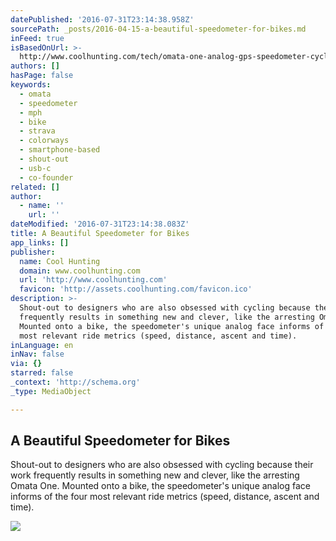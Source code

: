 ```yaml
---
datePublished: '2016-07-31T23:14:38.958Z'
sourcePath: _posts/2016-04-15-a-beautiful-speedometer-for-bikes.md
inFeed: true
isBasedOnUrl: >-
  http://www.coolhunting.com/tech/omata-one-analog-gps-speedometer-cycling-kickstarter
authors: []
hasPage: false
keywords:
  - omata
  - speedometer
  - mph
  - bike
  - strava
  - colorways
  - smartphone-based
  - shout-out
  - usb-c
  - co-founder
related: []
author:
  - name: ''
    url: ''
dateModified: '2016-07-31T23:14:38.083Z'
title: A Beautiful Speedometer for Bikes
app_links: []
publisher:
  name: Cool Hunting
  domain: www.coolhunting.com
  url: 'http://www.coolhunting.com'
  favicon: 'http://assets.coolhunting.com/favicon.ico'
description: >-
  Shout-out to designers who are also obsessed with cycling because their work
  frequently results in something new and clever, like the arresting Omata One.
  Mounted onto a bike, the speedometer's unique analog face informs of the four
  most relevant ride metrics (speed, distance, ascent and time).
inLanguage: en
inNav: false
via: {}
starred: false
_context: 'http://schema.org'
_type: MediaObject

---
```

<article style=""><h1>A Beautiful Speedometer for Bikes</h1><p>Shout-out to designers who are also obsessed with cycling because their work frequently results in something new and clever, like the arresting Omata One. Mounted onto a bike, the speedometer's unique analog face informs of the four most relevant ride metrics (speed, distance, ascent and time).</p><img src="https://s3-us-west-2.amazonaws.com/the-grid-img/p/d105236023603a813c26d257fbe058ad72b3f663.jpg" /></article>